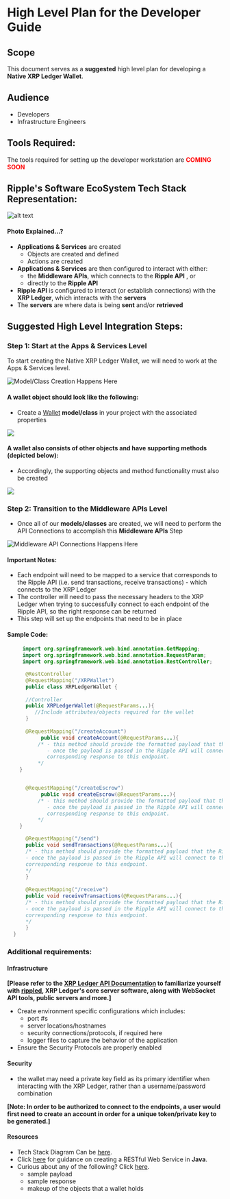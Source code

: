 # High Level Plan for the Developer Guide

## Scope
This document serves as a **suggested** high level plan for developing a **Native XRP Ledger Wallet**.

## Audience
- Developers
- Infrastructure Engineers

## Tools Required:
The tools required for setting up the developer workstation are <span style="color:red;">**COMING SOON**</span>

## Ripple's Software EcoSystem Tech Stack Representation:


![alt text](/XRP-Ledger-Wallet-Documentation/resources/visuals/xrp-tech-stack-level.png)

#### Photo Explained...?
- **Applications & Services** are created
    - Objects are created and defined 
    - Actions are created
- **Applications & Services** are then configured to interact with either: 
    - the **Middleware APIs**, which connects to the **Ripple API** , or
    - directly to the **Ripple API**
- **Ripple API** is configured to interact (or establish connections) with the **XRP Ledger**, which interacts with the **servers**
- The **servers** are where data is being **sent** and/or **retrieved**



## Suggested High Level Integration Steps:
### Step 1: Start at the Apps & Services Level
To start creating the Native XRP Ledger Wallet, we will need to work at the Apps & Services level.

![](/XRP-Ledger-Wallet-Documentation/resources/visuals/application-level.png "Model/Class Creation Happens Here")


#### A wallet object should look like the following:
- Create a [Wallet](/XRP-Ledger-Wallet-Documentation/concepts/what-is-a-wallet.md) **model/class** in your project with the associated properties

![](/XRP-Ledger-Wallet-Documentation/resources/visuals/Software-Wallet-Object.png)

#### A wallet also consists of other objects and have supporting methods (depicted below):
- Accordingly, the supporting objects and method functionality must also be created


![](/XRP-Ledger-Wallet-Documentation/resources/visuals/wallet-payment-updated.png)



### Step 2: Transition to the **Middleware APIs** Level
- Once all of our **models/classes** are created, we will need to perform the API Connections to accomplish this **Middleware APIs** Step


![](/XRP-Ledger-Wallet-Documentation/resources/visuals/middleware-api-level.png "Middleware API Connections Happens Here")

#### Important Notes:
- Each endpoint will need to be mapped to a service that corresponds to the Ripple API (i.e. send transactions, receive transactions) - which connects to the XRP Ledger
- The controller will need to pass the necessary headers to the XRP Ledger when trying to successfully connect to each endpoint of the Ripple API, so the right response can be returned
- This step will set up the endpoints that need to be in place

#### Sample Code:

```java
     import org.springframework.web.bind.annotation.GetMapping;
     import org.springframework.web.bind.annotation.RequestParam;
     import org.springframework.web.bind.annotation.RestController;

      @RestController
      @RequestMapping("/XRPWallet")
      public class XRPLedgerWallet {
	   
      //Controller
      public XRPLedgerWallet(@RequestParams...){
         //Include attributes/objects required for the wallet
      }
  
      @RequestMapping("/createAccount")
	       public void createAccount(@RequestParams...){
          /* - this method should provide the formatted payload that the Ripple API recognizes
             - once the payload is passed in the Ripple API will connect to the server and return the 
             corresponding response to this endpoint.
          */
  	}


      @RequestMapping("/createEscrow")
	       public void createEscrow(@RequestParams...){
          /* - this method should provide the formatted payload that the Ripple API recognizes
             - once the payload is passed in the Ripple API will connect to the server and return the 
             corresponding response to this endpoint.
          */
  	}

      @RequestMapping("/send")
      public void sendTransactions(@RequestParams...){
      /* - this method should provide the formatted payload that the Ripple API recognizes
      - once the payload is passed in the Ripple API will connect to the server and return the
      corresponding response to this endpoint.
      */
      }
  
      @RequestMapping("/receive")
      public void receiveTransactions(@RequestParams...){
      /* - this method should provide the formatted payload that the Ripple API recognizes
      - once the payload is passed in the Ripple API will connect to the server and return the
      corresponding response to this endpoint.
      */
      }
  }       
```



### Additional requirements:
#### Infrastructure
**[Please refer to the [XRP Ledger API Documentation](https://xrpl.org/get-started-with-the-rippled-api.html) to
familiarize yourself with [rippled](https://xrpl.org/the-rippled-server.html), **XRP Ledger's core server software**, along
with WebSocket API tools, public servers and more.]**

- Create environment specific configurations which includes:
  - port #s
  - server locations/hostnames
  - security connections/protocols, if required here
  - logger files to capture the behavior of the application
- Ensure the Security Protocols are properly enabled
   
#### Security
- the wallet may need a private key field as its primary identifier when interacting with the XRP Ledger, rather than a username/password combination
  
**[Note: In order to be authorized to connect to the endpoints, a user would first need to create an account in order for a
  unique token/private key to be generated.]**



#### Resources
- Tech Stack Diagram Can be [here](https://xrpl.org/img/ecosystem.svg).
- Click [here](https://spring.io/guides/gs/rest-service/) for guidance on creating a RESTful Web Service in **Java**.
- Curious about any of the following? Click [here](https://xrpl.org/get-started-with-the-rippled-api.html).
  - sample payload
  - sample response
  - makeup of the objects that a wallet holds


















